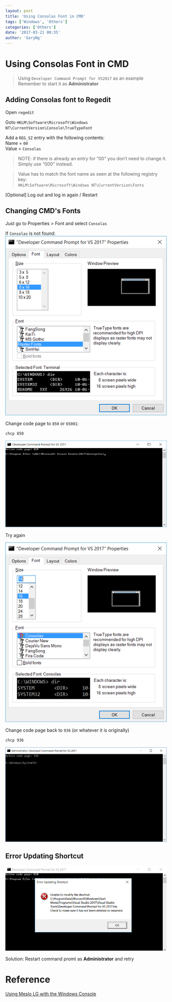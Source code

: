 ```yaml
---
layout: post
title: 'Using Consolas Font in CMD'
tags: ['Windows', 'Others']
categories: ['Others']
date: '2017-03-21 00:35'
author: 'GaryNg'
---
```

# Using Consolas Font in CMD
> Using `Developer Command Prompt for VS2017` as an example  
> Remember to start it as **Administrator**

## Adding Consolas font to Regedit
Open `regedit`

Goto `HKLM\Software\Microsoft\Windows NT\CurrentVersion\Console\TrueTypeFont`

Add a `REG_SZ` entry with the following contents:  
Name = `00`  
Value = `Consolas`

> NOTE: if there is already an entry for “00” you don’t need to change it. Simply  use “000” instead.

> Value has
to match the font name as seen at the following registry key:  
`HKLM\Software\Microsoft\Windows NT\CurrentVersion\Fonts`

[Optional] Log out and log in again / Restart

## Changing CMD's Fonts
Just go to Properties > Font and select `Consolas`

If `Consolas` is not found:   
![Consolas not found in the Font listbox](../images/posts/use-consolas-font-in-cmd/2017-03-21_005334.png)

Change code page to `850` or `65001`:
```bash
chcp 850
```
![Change code page to 850](../images/posts/use-consolas-font-in-cmd/2017-03-21_005458.png)

Try again

![Select Consolas in the Font listbox](../images/posts/using-consolas-font-in-cmd/2017-03-21_005657.png)

Change code page back to `936` (or whatever it is originally)
```bash
chcp 936
```
![](../images/posts/using-consolas-font-in-cmd/2017-03-21_010039.png)

## Error Updating Shortcut
![Error Updating Shortcut](../images/posts/using-consolas-font-in-cmd/2017-03-21_005808.png)

Solution: Restart command promt as **Administrator** and retry

# Reference
[Using Meslo LG with the Windows Console](https://github.com/andreberg/Meslo-Font/wiki/Using-Meslo-LG-with-the-Windows-Console)
